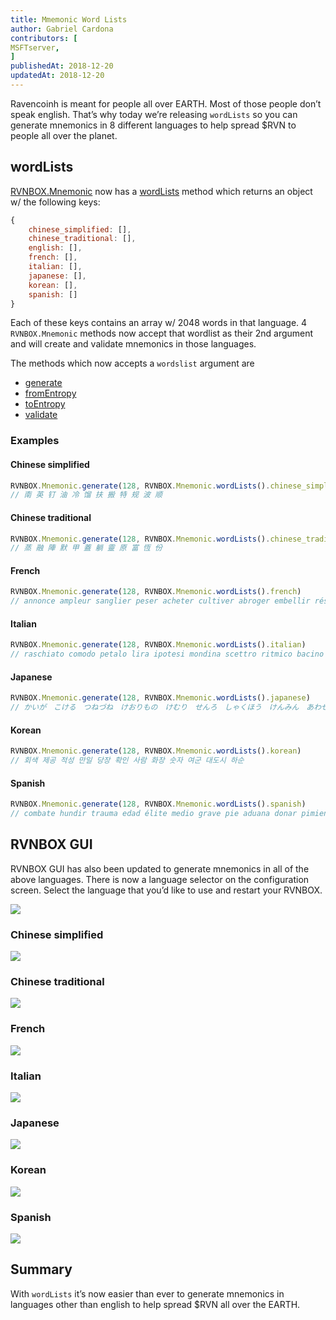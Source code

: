 ```yaml
---
title: Mmemonic Word Lists
author: Gabriel Cardona
contributors: [
MSFTserver,
]
publishedAt: 2018-12-20
updatedAt: 2018-12-20
---
```


Ravencoinh is meant for people all over EARTH. Most of those people don’t speak english. That’s why today we’re releasing `wordLists` so you can generate mnemonics in 8 different languages to help spread $RVN to people all over the planet.

## wordLists

[RVNBOX.Mnemonic](/rvnbox/docs/mnemonic/#validate) now has a [wordLists](/rvnbox/docs/mnemonic/#wordlists) method which returns an object w/ the following keys:

```javascript
{
    chinese_simplified: [],
    chinese_traditional: [],
    english: [],
    french: [],
    italian: [],
    japanese: [],
    korean: [],
    spanish: []
}
```

Each of these keys contains an array w/ 2048 words in that language. 4 `RVNBOX.Mnemonic` methods now accept that wordlist as their 2nd argument and will create and validate mnemonics in those languages.

The methods which now accepts a `wordslist` argument are

- [generate](/rvnbox/docs/mnemonic/#generate)
- [fromEntropy](/rvnbox/docs/mnemonic/#fromentropy)
- [toEntropy](/rvnbox/docs/mnemonic/#toentropy)
- [validate](/rvnbox/docs/mnemonic/#validate)

### Examples

#### Chinese simplified

```javascript
RVNBOX.Mnemonic.generate(128, RVNBOX.Mnemonic.wordLists().chinese_simplified)
// 南 英 钉 油 冷 馏 扶 搬 特 规 波 顺
```

#### Chinese traditional

```javascript
RVNBOX.Mnemonic.generate(128, RVNBOX.Mnemonic.wordLists().chinese_traditional)
// 蒸 融 陣 默 甲 蓋 躺 靈 原 富 恆 份
```

#### French

```javascript
RVNBOX.Mnemonic.generate(128, RVNBOX.Mnemonic.wordLists().french)
// annonce ampleur sanglier peser acheter cultiver abroger embellir résoudre dialogue grappin lanterne
```

#### Italian

```javascript
RVNBOX.Mnemonic.generate(128, RVNBOX.Mnemonic.wordLists().italian)
// raschiato comodo petalo lira ipotesi mondina scettro ritmico bacino abrasivo attrito eletto
```

#### Japanese

```javascript
RVNBOX.Mnemonic.generate(128, RVNBOX.Mnemonic.wordLists().japanese)
// かいが　こける　つねづね　けおりもの　けむり　せんろ　しゃくほう　けんみん　あわせる　ひつぎ　みてい　たいない
```

#### Korean

```javascript
RVNBOX.Mnemonic.generate(128, RVNBOX.Mnemonic.wordLists().korean)
// 회색 제공 적성 만일 당장 확인 사람 화장 숫자 여군 대도시 하순
```

#### Spanish

```javascript
RVNBOX.Mnemonic.generate(128, RVNBOX.Mnemonic.wordLists().spanish)
// combate hundir trauma edad élite medio grave pie aduana donar pimienta bodega
```

## RVNBOX GUI

RVNBOX GUI has also been updated to generate mnemonics in all of the above languages. There is now a language selector on the configuration screen. Select the language that you’d like to use and restart your RVNBOX.

![](https://bigearth.github.io/bitblog/assets/language-select.png)

### Chinese simplified

![](https://bigearth.github.io/bitblog/assets/chinese-simplified.png)

### Chinese traditional

![](https://bigearth.github.io/bitblog/assets/chinese-traditional.png)

### French

![](https://bigearth.github.io/bitblog/assets/french.png)

### Italian

![](https://bigearth.github.io/bitblog/assets/italian.png)

### Japanese

![](https://bigearth.github.io/bitblog/assets/japanese.png)

### Korean

![](https://bigearth.github.io/bitblog/assets/korean.png)

### Spanish

![](https://bigearth.github.io/bitblog/assets/spanish.png)

## Summary

With `wordLists` it’s now easier than ever to generate mnemonics in languages other than english to help spread $RVN all over the EARTH.
